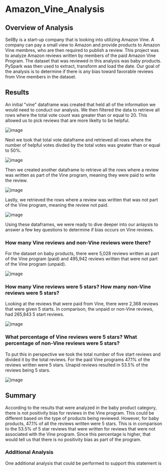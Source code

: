 # Amazon_Vine_Analysis

## Overview of Analysis 
SellBy is a start-up company that is looking into utilizing Amazon Vine. A company can pay a small view to Amazon and provide products to Amazon Vine membres, who are then required to publish a review. This project was to analyze Amazon reviews written by members of the paid Amazon Vine Program. The dataset that was reviewed in this analysis was baby products. PySpark was then used to extract, transform and load the date. Our goal of the analysis is to determine if there is any bias toward favorable reviews from Vine members in the dataset. 

## Results 
An initial "vine" dataframe was created that held all of the information we would need to conduct our analysis. We then filtered the data to retrieve all rows where the total vote count was greater than or equal to 20. This allowed us to pick reviews that are more likelty to be helpful. 

![image](https://user-images.githubusercontent.com/117782103/225980501-427e4f4e-b6b4-492f-b4fd-8890b34506b1.png)

Next we took that total vote dataframe and retrieved all rows where the number of helpful votes divded by the total votes was greater than or equal to 50%. 

![image](https://user-images.githubusercontent.com/117782103/225980627-b3f38813-1e9b-4d22-ab46-318c90545c1f.png)

Then we created another dataframe to retrieve all the rows where a review was written as part of the Vine program, meaning they were paid to write the review. 

![image](https://user-images.githubusercontent.com/117782103/225980726-a9c300a6-8738-45b2-8eed-77c7704f462e.png)

Lastly, we retrieved the rows where a review was written that was not part of the Vine program, meaning the review not paid. 

![image](https://user-images.githubusercontent.com/117782103/225980797-dc7f5500-05ca-45e9-9cdf-b1797405cd94.png)

Using these dataframes, we were ready to dive deeper into our anlaysis to answer a few key questions to determine if bias occurs on Vine reviews. 

### How many Vine reviews and non-Vine reviews were there?

For the dataset on baby products, there were 5,028 reviews written as part of the Vine program (paid) and 495,942 reviews written that were not part of the Vine program (unpaid).

![image](https://user-images.githubusercontent.com/117782103/225980867-c7d28fe6-7d04-439f-ba6c-3cf2be07a74a.png)

### How many Vine reviews were 5 stars? How many non-Vine reviews were 5 stars?

Looking at the reviews that were paid from Vine, there were 2,368 reviews that were given 5 starts. In comparison, the unpaid or non-Vine reviews, had 265,843 5 start reviews. 

![image](https://user-images.githubusercontent.com/117782103/225980929-fda7cad9-524e-4f00-9e81-9f4406bdd0e8.png)

### What percentage of Vine reviews were 5 stars? What percentage of non-Vine reviews were 5 stars?

To put this in perspective we took the total number of five start reviews and divided it by the total reviews. For the paid Vine programs 47.1% of the reviews written were 5 stars. Unapid reviews resulted in 53.5% of the reviews being 5 stars. 

![image](https://user-images.githubusercontent.com/117782103/225980998-834e1409-f84b-4bbe-af6b-7f323af2b365.png)

## Summary 

According to the results that were analyzed in the baby product category, there is not positivity bias for reviews in the Vine program. This could be different based on the type of products being reviewed. However, for baby products, 47.1% of all the reviews written were 5 stars. This is in comparison to the 53.5% of 5 star reviews that were written for reviews that were not associated with the Vine program. Since this percentage is higher, that would tell us that there is no positivity bias as part of the program. 

### Additional Analysis 

One additional analysis that could be performed to support this statement is
